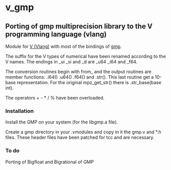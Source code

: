 # v_gmp
## Porting of gmp multiprecision library to the V programming language (vlang)
Module for [V (Vlang)](https://vlang.io/) with most of the bindings of [gmp](https://gmplib.org/).

The suffix for the V types of numerical have been renamed according to the V names. The endings in _ui _si and _d are _u64 _i64 and _f64.

The conversion routines begin with from_ and the output routines are member functions: .i64() .u64() .f64() and .str().
This last routine get a 10-base representation. For the original mpz_get_str() there is .str_base(base int).

The operators + - * / % have been overloaded.

### Installation ###
Install the GMP on your system (for the libgmp.a file).

Create a gmp directory in your .vmodules and copy in it the gmp.v and *.h files.
These header files have been patched for tcc and are necessary.

### To do ###
Porting of Bigfloat and Bigrational of GMP
